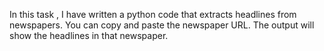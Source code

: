 In this task , I have written a python code that extracts headlines from newspapers.
You can copy and paste the newspaper URL.
The output will show the headlines in that newspaper.
